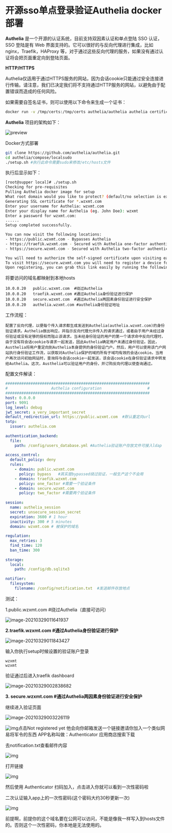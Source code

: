# 开源sso单点登录验证Authelia docker部署

**Authelia** 是一个开源的认证系统，目前支持双因素认证和单点登陆 SSO 认证，SSO 登陆是有 Web 界面支持的。它可以很好的与反向代理进行集成，比如 nginx，Traefik，HAProxy 等，对于通过这些反向代理的服务，如果没有通过认证将会把页面重定向到登陆页面。

**HTTP/HTTPS**

Authelia仅适用于通过HTTPS服务的网站，因为会话cookie只能通过安全连接进行传输。请注意，我们已决定我们将不支持通过HTTP服务的网站，以避免由于配置错误而造成的任何风险。

如果需要自签名证书，则可以使用以下命令来生成一个证书：

```bash
docker run -v /tmp/certs:/tmp/certs authelia/authelia authelia certificates generate --host wzxmt.com --dir /tmp/certs
```

**Authelia** 项目的架构如下：

![preview](https://pic4.zhimg.com/v2-76eec679e828c15c0a96414d7049ac13_r.jpg)

Docker方式部署

```bash
git clone https://github.com/authelia/authelia.git
cd authelia/compose/localsudo 
./setup.sh #执行此命令需要sudo来修改/etc/hosts文件
```

执行后显示如下：

```bash
[root@supper local]# ./setup.sh
Checking for pre-requisites
Pulling Authelia docker image for setup
What root domain would you like to protect? (default/no selection is example.com): wzxmt.com
Generating SSL certificate for *.wzxmt.com
Enter your username for Authelia: wzxmt.com
Enter your display name for Authelia (eg. John Doe): wzxmt
Enter a password for wzxmt.com:
......
Setup completed successfully.

You can now visit the following locations:
- https://public.wzxmt.com - Bypasses Authelia
- https://traefik.wzxmt.com - Secured with Authelia one-factor authentication
- https://secure.wzxmt.com - Secured with Authelia two-factor authentication (see note below)

You will need to authorize the self-signed certificate upon visiting each domain.
To visit https://secure.wzxmt.com you will need to register a device for second factor authentication and confirm by clicking on a link sent by email. Since this is a demo with a fake email address, the content of the email will be stored in './authelia/notification.txt'.
Upon registering, you can grab this link easily by running the following command: 'grep -Eo '"https://.*" ' ./authelia/notification.txt'.
```

将要访问的域名都映射到本地hosts

```
10.0.0.20	public.wzxmt.com  #绕过Authelia
10.0.0.20	traefik.wzxmt.com #通过Authelia身份验证进行保护
10.0.0.20	secure.wzxmt.com  #通过Authelia两因素身份验证进行安全保护
10.0.0.20	authelia.wzxmt.com #authelia身份验证地址
```

工作流程：

```
配置了反向代理，以便每个传入请求都生成发送到Authelia(authelia.wzxmt.com)的身份验证请求。Authelia做出响应，并指示反向代理允许传入的请求通过，或者由于用户未经过身份验证或没有足够的授权而阻止该请求。当未经身份验证的用户的第一个请求命中反向代理时，由于没有将会话cookie与请求一起发送，因此Authelia确定用户未通过身份验证。因此，Austhelia将用户重定向到Authelia本身提供的身份验证门户。然后，用户可以使用该门户网站执行身份验证工作流，以获取对Authelia保护的域的所有子域均有效的会话cookie。当用户再次访问初始网站时，查询将与会话cookie一起发送，该会话cookie在身份验证请求中转发给Authelia。这次，Austhelia可以验证用户的身份，并订购反向代理以使查询通过。
```

配置文件解读：

```yaml
###############################################################
#                   Authelia configuration                    #
###############################################################
host: 0.0.0.0
port: 9091
log_level: debug
jwt_secret: a_very_important_secret
default_redirection_url: https://public.wzxmt.com  #默认重定向url
totp:
  issuer: authelia.com
 
authentication_backend:
  file:
    path: /config/users_database.yml #Authelia验证账户存放文件可接入ldap
 
access_control:
  default_policy: deny
  rules:
    - domain: public.wzxmt.com
      policy: bypass   #其实是bypassed绕过验证，一般生产这个不会用
    - domain: traefik.wzxmt.com
      policy: one_factor #需要一个验证条件
    - domain: secure.wzxmt.com
      policy: two_factor #需要两个验证条件
 
session:
  name: authelia_session
  secret: unsecure_session_secret
  expiration: 3600 # 1 hour
  inactivity: 300 # 5 minutes
  domain: wzxmt.com # 被保护的域名
 
regulation:
  max_retries: 3
  find_time: 120
  ban_time: 300
 
storage:
  local:
    path: /config/db.sqlite3
 
notifier:
  filesystem:
    filename: /config/notification.txt  #发送邮件存放地点
```

测试：

1.public.wzxmt.com #绕过Authelia（直接可访问）

![image-20210329011641937](acess/image-20210329011641937.png)

**2.traefik.wzxmt.com #通过Authelia身份验证进行保护**

![image-20210329011843427](acess/image-20210329011843427.png)

输入你执行setup时候设置的验证账户登录

```
wzxmt
wzxmt
```

验证通过后进入traefik dashboard

![image-20210329002838682](acess/image-20210329002838682.png)

**3. secure.wzxmt.com #通过Authelia两因素身份验证进行安全保护**

继续进入验证页面

![image-20210329003226119](acess/image-20210329003226119.png)

![img](acess/image-30.png)点击Not registered yet 他会向你邮箱发送一个链接邀请你加入一个类似网易将军令的东西
APP名称叫做：Authenticator 应用商店搜索下载

去notification.txt查看邮件内容

![img](http://www.yoyoask.com/wp-content/uploads/2021/01/image-32.png)

打开链接

![img](http://www.yoyoask.com/wp-content/uploads/2021/01/image-33.png)

然后使用 Authenticator 扫码加入，点击进入你就可以看到一次性密码啦

二次认证输入app上的一次性密码(这个密码大约30秒更新一次)

![img](http://www.yoyoask.com/wp-content/uploads/2021/01/image-31.png)

前提啊，前提你的这个域名要在公网可以访问，不能是像我一样写入到hosts文件的。否则这个一次性密码，你本地是无法使用的。